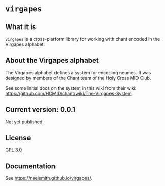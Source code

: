 # `virgapes`


## What it is


`virgapes` is a cross-platform library for working with chant encoded in the Virgapes alphabet.

## About the Virgapes alphabet

The Virgapes alphabet defines a system for encoding neumes. It was designed by members of the Chant team of the Holy Cross MID Club.

See some initial docs on the system in this wiki from their wiki:  <https://github.com/HCMID/chant/wiki/The-Virgapes-System>

## Current version: 0.0.1

Not yet published.

## License


[GPL 3.0](https://opensource.org/licenses/gpl-3.0.html)

## Documentation

See https://neelsmith.github.io/virgapes/.
